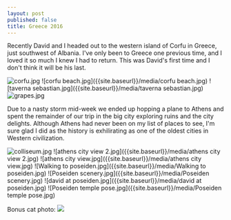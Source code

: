 ```yaml
---
layout: post
published: false
title: Greece 2016
---
```

Recently David and I headed out to the western island of Corfu in Greece, just southwest of Albania.  I've only been to Greece one previous time, and I loved it so much I knew I had to return.  This was David's first time and I don't think it will be his last. 

![corfu.jpg]({{site.baseurl}}/media/corfu.jpg)
![corfu beach.jpg]({{site.baseurl}}/media/corfu beach.jpg)
![taverna sebastian.jpg]({{site.baseurl}}/media/taverna sebastian.jpg)
![grapes.jpg]({{site.baseurl}}/media/grapes.jpg)


Due to a nasty storm mid-week we ended up hopping a plane to Athens and spent the remainder of our trip in the big city exploring ruins and the city delights.  Although Athens had never been on my list of places to see, I'm sure glad I did as the history is exhilirating as one of the oldest cities in Western civilization.

![colliseum.jpg]({{site.baseurl}}/media/colliseum.jpg)
![athens city view 2.jpg]({{site.baseurl}}/media/athens city view 2.jpg)
![athens city view.jpg]({{site.baseurl}}/media/athens city view.jpg)
![Walking to poseiden.jpg]({{site.baseurl}}/media/Walking to poseiden.jpg)
![Poseiden scenery.jpg]({{site.baseurl}}/media/Poseiden scenery.jpg)
![david at poseiden.jpg]({{site.baseurl}}/media/david at poseiden.jpg)
![Poseiden temple pose.jpg]({{site.baseurl}}/media/Poseiden temple pose.jpg)

Bonus cat photo:
![]({{site.baseurl}}/media/cat%202.jpg)
